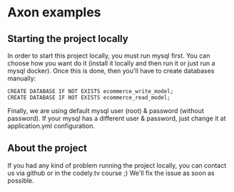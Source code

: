 # Axon examples

## Starting the project locally
In order to start this project locally, you must run mysql first. 
You can choose how you want do it (install it locally and then run it or just run a mysql docker).
Once this is done, then you'll have to create databases manually:

```
CREATE DATABASE IF NOT EXISTS ecommerce_write_model;
CREATE DATABASE IF NOT EXISTS ecommerce_read_model;
``` 

Finally, we are using default mysql user (root) & password (without password). 
If your mysql has a different user & password, just change it at application.yml configuration.

## About the project

If you had any kind of problem running the project locally, you can contact us via github or in the codely.tv course ;)
We'll fix the issue as soon as possible.